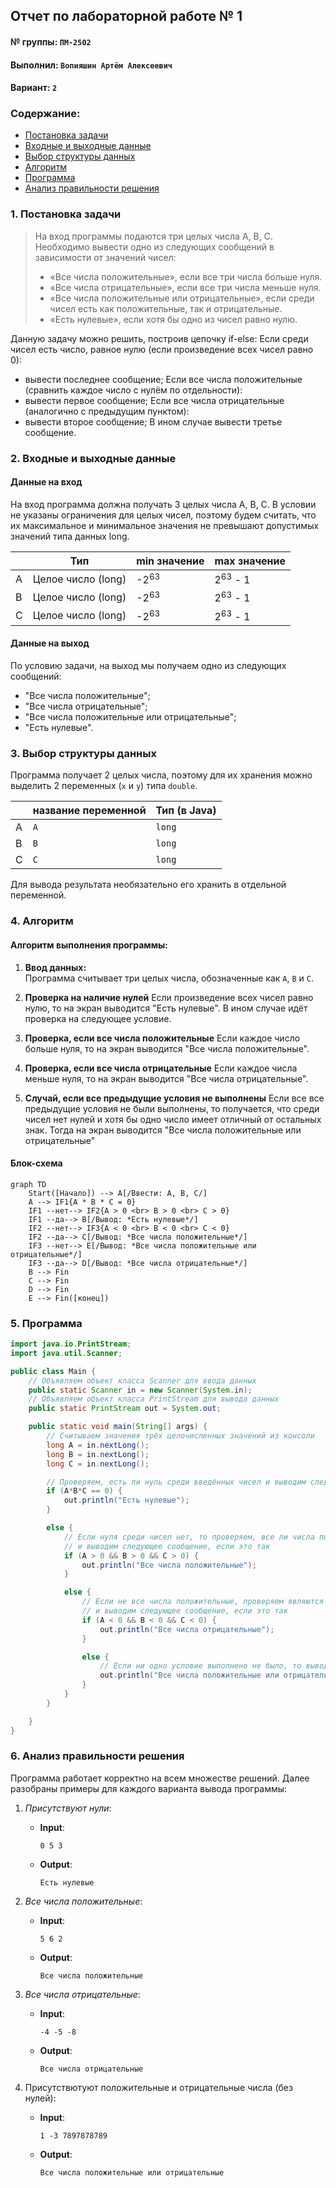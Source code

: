 ## Отчет по лабораторной работе № 1

#### № группы: `ПМ-2502`

#### Выполнил: `Вопияшин Артём Алексеевич`

#### Вариант: `2`

### Cодержание:

- [Постановка задачи](#1-постановка-задачи)
- [Входные и выходные данные](#2-входные-и-выходные-данные)
- [Выбор структуры данных](#3-выбор-структуры-данных)
- [Алгоритм](#4-алгоритм)
- [Программа](#5-программа)
- [Анализ правильности решения](#6-анализ-правильности-решения)

### 1. Постановка задачи

> На вход программы подаются три целых числа A, B, C. Необходимо вывести одно из следующих сообщений в зависимости от значений чисел:
> - «Все числа положительные», если все три числа больше нуля.
> - «Все числа отрицательные», если все три числа меньше нуля.
> - «Все числа положительные или отрицательные», если среди чисел есть как положительные, так и отрицательные.
> - «Есть нулевые», если хотя бы одно из чисел равно нулю.

Данную задачу можно решить, построив цепочку if-else:
Если среди чисел есть число, равное нулю (если произведение всех чисел равно 0):
- вывести последнее сообщение;
Если все числа положительные (сравнить каждое число с нулём по отдельности):
- вывести первое сообщение;
Если все числа отрицательные (аналогично с предыдущим пунктом):
- вывести второе сообщение;
В ином случае вывести третье сообщение.

### 2. Входные и выходные данные

#### Данные на вход

На вход программа должна получать 3 целых числа A, B, C. В условии не указаны ограничения для целых чисел, поэтому будем считать, что их максимальное и минимальное значения не превышают допустимых значений типа данных long.

|   | Тип                | min значение     | max значение       | 
|---|--------------------|------------------|--------------------|
| A | Целое число (long) | -2<sup>63</sup>  | 2<sup>63</sup> - 1 |
| B | Целое число (long) | -2<sup>63</sup>  | 2<sup>63</sup> - 1 |
| C | Целое число (long) | -2<sup>63</sup>  | 2<sup>63</sup> - 1 |

#### Данные на выход

По условию задачи, на выход мы получаем одно из следующих сообщений:
- "Все числа положительные";
- "Все числа отрицательные";
- "Все числа положительные или отрицательные";
- "Есть нулевые".

### 3. Выбор структуры данных

Программа получает 2 целых числа, поэтому для их хранения можно выделить 2 переменных (`x` и `y`) типа `double`.

|   | название переменной | Тип (в Java)| 
|---|---------------------|-------------|
| A | `A`                 | `long`      |
| B | `B`                 | `long`      | 
| C | `C`                 | `long`      | 

Для вывода результата необязательно его хранить в отдельной переменной.

### 4. Алгоритм

#### Алгоритм выполнения программы:

1. **Ввод данных:**  
   Программа считывает три целых числа, обозначенные как `A`, `B` и `C`.

2. **Проверка на наличие нулей**
   Если произведение всех чисел равно нулю, то на экран выводится "Есть нулевые".
   В ином случае идёт проверка на следующее условие.
   
4. **Проверка, если все числа положительные**
   Если каждое число больше нуля, то на экран выводится "Все числа положительные".

5. **Проверка, если все числа отрицательные**
   Если каждое числа меньше нуля, то на экран выводится "Все числа отрицательные".
   
6. **Случай, если все предыдущие условия не выполнены**
   Если все все предыдущие условия не были выполнены, то получается, что среди чисел нет нулей и хотя бы одно число имеет отличный от остальных знак. Тогда на экран выводится "Все числа положительные или отрицательные"


#### Блок-схема

```mermaid
graph TD
    Start([Начало]) --> A[/Ввести: A, B, C/]
    A --> IF1{A * B * C = 0}
    IF1 --нет--> IF2{A > 0 <br> B > 0 <br> C > 0}
    IF1 --да--> B[/Вывод: *Есть нулевые*/]
    IF2 --нет--> IF3{A < 0 <br> B < 0 <br> C < 0}
    IF2 --да--> C[/Вывод: *Все числа положительные*/]
    IF3 --нет--> E[/Вывод: *Все числа положительные или отрицательные*/]
    IF3 --да--> D[/Вывод: *Все числа отрицательные*/]
    B --> Fin
    C --> Fin
    D --> Fin
    E --> Fin([конец])
```

### 5. Программа

```java
import java.io.PrintStream;
import java.util.Scanner;

public class Main {
    // Объявляем объект класса Scanner для ввода данных
    public static Scanner in = new Scanner(System.in);
    // Объявляем объект класса PrintStream для вывода данных
    public static PrintStream out = System.out;

    public static void main(String[] args) {
        // Считываем значения трёх целочисленных значений из консоли
        long A = in.nextLong();
        long B = in.nextLong();
        long C = in.nextLong();

        // Проверяем, есть ли нуль среди введённых чисел и выводим следующее сообщение, если есть
        if (A*B*C == 0) {
            out.println("Есть нулевые");
        }

        else {
            // Если нуля среди чисел нет, то проверяем, все ли числа положительные,
            // и выводим следующее сообщение, если это так
            if (A > 0 && B > 0 && C > 0) {
                out.println("Все числа положительные");
            }

            else {
                // Если не все числа положительные, проверяем являются ли все числа отрицательными,
                // и выводим следующее сообщение, если это так
                if (A < 0 && B < 0 && C < 0) {
                    out.println("Все числа отрицательные");
                }

                else {
                    // Если ни одно условие выполнено не было, то выводится следующее сообщение
                    out.println("Все числа положительные или отрицательные");
                }
            }
        }

    }
}
```

### 6. Анализ правильности решения

Программа работает корректно на всем множестве решений. Далее разобраны примеры для каждого варианта вывода программы:

1. *Присутствуют нули*:

    - **Input**:
        ```
        0 5 3
        ```

    - **Output**:
        ```
        Есть нулевые
        ```

2. *Все числа положительные*:

    - **Input**:
        ```
        5 6 2
        ```

    - **Output**:
        ```
        Все числа положительные
        ```

3. *Все числа отрицательные*:

    - **Input**:
        ```
        -4 -5 -8
        ```

    - **Output**:
        ```
        Все числа отрицательные
        ```

4. Присутствютуют положительные и отрицательные числа (без нулей):

    - **Input**:
        ```
        1 -3 7897878789
        ```

    - **Output**:
        ```
        Все числа положительные или отрицательные
        ```
